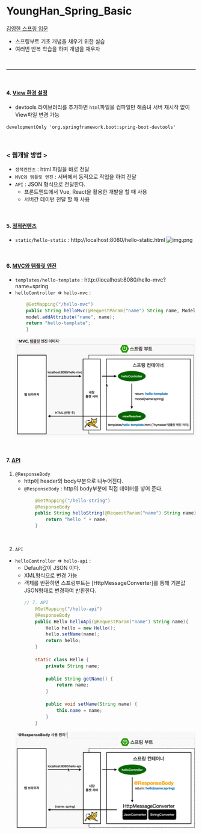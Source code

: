 # YoungHan_Spring_Basic

[김영한 스프링 입문](https://www.youtube.com/watch?v=qyGjLVQ0Hog&list=PLumVmq_uRGHgBrimIp2-7MCnoPUskVMnd)

- 스프링부트 기초 개념을 채우기 위한 실습
- 여러번 반복 학습을 하며 개념을 채우자

<br>

---

<br>

#### 4. [View 환경 설정](https://www.youtube.com/watch?v=P6AgXuh-fxA&list=PLumVmq_uRGHgBrimIp2-7MCnoPUskVMnd&index=4)
- devtools 라이브러리를 추가하면 `html`파일을 컴파일만 해줌녀 서버 재시작 없이 View파일 변경 가능

```developmentOnly 'org.springframework.boot:spring-boot-devtools'```

<br>

### < 웹개발 방법 >
- `정적컨텐츠` : html 파일을 바로 전달
- `MVC와 템플릿 엔진` : 서버에서 동적으로 작업을 하여 전달
- `API` : JSON 형식으로 전달한다.
  - 프론트엔드에서 Vue, React을 활용한 개발을 할 때 사용
  - 서버간 데이턴 전달 할 때 사용

<br>

#### 5. [정적컨텐츠](https://www.youtube.com/watch?v=yZVTnaudGXk&list=PLumVmq_uRGHgBrimIp2-7MCnoPUskVMnd&index=6)
  - `static/hello-static` : http://localhost:8080/hello-static.html
  ![img.png](img.png)

<br>

#### 6. [MVC와 템플릿 엔진](https://www.youtube.com/watch?v=H8LG-GncT94&list=PLumVmq_uRGHgBrimIp2-7MCnoPUskVMnd&index=7)
- `templates/hello-template` : http://localhost:8080/hello-mvc?name=spring
- `helloController` => `hello-mvc` :
  ```java
      @GetMapping("/hello-mvc")
      public String helloMvc(@RequestParam("name") String name, Model model){
      model.addAttribute("name", name);
      return "hello-template";
      }
  ```
  ![img_1.png](img_1.png)

<br>

#### 7. [API](https://www.youtube.com/watch?v=ec1jW_jBCmI&list=PLumVmq_uRGHgBrimIp2-7MCnoPUskVMnd&index=8)
1. `@ResponseBody`
   - http에 header와 body부분으로 나누어진다.
   - `@ResponseBody` : http의 body부분에 직접 데이터를 넣어 준다.
     ```java
         @GetMapping("/hello-string")
         @ResponseBody
         public String helloString(@RequestParam("name") String name){
             return "hello " + name;
         }
     ```

<br>

2. `API`
- `helloController` => `hello-api` : 
  - Default값이 JSON 이다.
  - XML형식으로 변경 가능
  - 객체를 반환하면 스프링부트는 [HttpMessageConverter]를 통해 기본값 JSON형태로 변경하여 반환한다.
    ```java
    // 7. API
        @GetMapping("/hello-api")
        @ResponseBody
        public Hello helloApi(@RequestParam("name") String name){
            Hello hello = new Hello();
            hello.setName(name);
            return hello;
        }
  
        static class Hello {
            private String name;
  
            public String getName() {
                return name;
            }
  
            public void setName(String name) {
                this.name = name;
            }
        }
    ```
  ![img_2.png](img_2.png)





